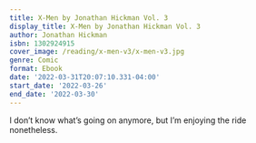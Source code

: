 ```yaml
---
title: X-Men by Jonathan Hickman Vol. 3
display_title: X-Men by Jonathan Hickman Vol. 3
author: Jonathan Hickman
isbn: 1302924915
cover_image: /reading/x-men-v3/x-men-v3.jpg
genre: Comic
format: Ebook
date: '2022-03-31T20:07:10.331-04:00'
start_date: '2022-03-26'
end_date: '2022-03-30'
---
```


I don’t know what’s going on anymore, but I’m enjoying the ride nonetheless.
